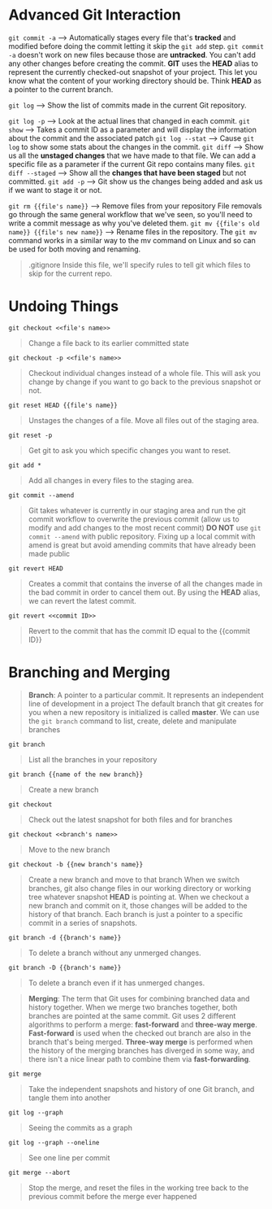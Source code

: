 # Advanced Git Interaction
`git commit -a`
--> Automatically stages every file that's **tracked** and modified before doing the commit letting it skip the `git add` step. `git commit -a` doesn't work on new files because those are **untracked**. You can't add any other changes before creating the commit.
**GIT** uses the **HEAD** alias to represent the currently checked-out snapshot of your project. This let you know what the content of your working directory should be. Think **HEAD** as a pointer to the current branch.

`git log`
--> Show the list of commits made in the current Git repository. 

`git log -p`
--> Look at the actual lines that changed in each commit.
`git show`
--> Takes a commit ID as a parameter and will display the information about the commit and the associated patch
`git log --stat`
--> Cause `git log` to show some stats about the changes in the commit.
`git diff`
--> Show us all the **unstaged changes** that we have made to that file. We can add a specific file as a parameter if the current Git repo contains many files. 
`git diff --staged`
--> Show all the **changes that have been staged** but not committed. 
`git add -p`
--> Git show us the changes being added and ask us if we want to stage it or not.

`git rm {{file's name}}`
--> Remove files from your repository
File removals go through the same general workflow that we've seen, so you'll need to write a commit message as why you've deleted them.
`git mv {{file's old name}} {{file's new name}}`
--> Rename files in the repository. The `git mv` command works in a similar way to the mv command on Linux and so can be used for both moving and renaming.
>.gitignore
>Inside this file, we'll specify rules to tell git which files to skip for the current repo.

# Undoing Things

```
git checkout <<file's name>>
```
>Change a file back to its earlier committed state

```
git checkout -p <<file's name>>
`````
>Checkout individual changes instead of a whole file. This will ask you change by change if you want to go back to the previous snapshot or not.

```
git reset HEAD {{file's name}}
```
>Unstages the changes of a file.  Move all files out of the staging area.

```
git reset -p
```
>Get git to ask you which specific changes you want to reset.

```
git add *
```
>Add all changes in every files to the staging area.

```
git commit --amend
```
>Git takes whatever is currently in our staging area and run the git commit workflow to overwrite the previous commit (allow us to modify and add changes to the most recent commit)
>**DO NOT** use `git commit --amend` with public repository. Fixing up a local commit with amend is great but avoid amending commits that have already been made public

```
git revert HEAD
```
>Creates a commit that contains the inverse of all the changes made in the bad commit in order to cancel them out. By using the **HEAD** alias, we can revert the latest commit. 

```
git revert <<commit ID>>
```
>Revert to the commit that has the commit ID equal to the {{commit ID}}

# Branching and Merging

> **Branch**: A pointer to a particular commit. It represents an independent line of development in a project
> The default branch that git creates for you when a new repository is initialized is called **master**.
> We can use the `git branch` command to list, create, delete and manipulate branches

```
git branch
```
>List all the branches in your repository

```
git branch {{name of the new branch}}
```
>Create a new branch 

```
git checkout
```
>Check out the latest snapshot for both files and for branches

```
git checkout <<branch's name>>
```
>Move to the new branch

```
git checkout -b {{new branch's name}}
```
>Create a new branch and move to that branch
>When we switch branches, git also change files in our working directory or working tree whatever snapshot **HEAD** is pointing at. 
>When we checkout a new branch and commit on it, those changes will be added to the history of that branch.
>Each branch is just a pointer to a specific commit in a series of snapshots.

```
git branch -d {{branch's name}}
```
>To delete a branch without any unmerged changes.

```
git branch -D {{branch's name}}
```
>To delete a branch even if it has unmerged changes.

>**Merging**: The term that Git uses for combining branched data and history together.
>When we merge two branches together, both branches are pointed at the same commit.
>Git uses 2 different algorithms to perform a merge: **fast-forward** and **three-way merge**.
>**Fast-forward** is used when the checked out branch are also in the branch that's being merged. **Three-way merge** is performed when the history of the merging branches has diverged in some way, and there isn't a nice linear path to combine them via **fast-forwarding**.

```
git merge
```
>Take the independent snapshots and history of one Git branch, and tangle them into another

```
git log --graph
```
>Seeing the commits as a graph

```
git log --graph --oneline
```
>See one line per commit

```
git merge --abort
```
>Stop the merge, and reset the files in the working tree back to the previous commit before the merge ever happened

